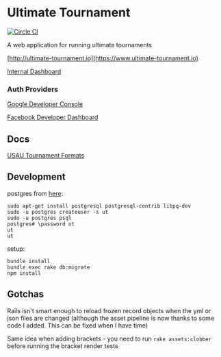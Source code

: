 Ultimate Tournament
===================

[![Circle CI](https://circleci.com/gh/kevinhughes27/ultimate-tournament/tree/master.svg?style=svg&circle-token=4cdbaf7bb8107c054bbb6d22c52aa6bef97eb8e3)](https://circleci.com/gh/kevinhughes27/ultimate-tournament/tree/master)

A web application for running ultimate tournaments

[http://ultimate-tournament.io](https://www.ultimate-tournament.io)

[Internal Dashboard](https://www.ultimate-tournament.io/internal)

### Auth Providers

[Google Developer Console](https://console.developers.google.com/home/dashboard?project=ultimate-tournament)

[Facebook Developer Dashboard](https://developers.facebook.com/apps/754008491396080/dashboard/)

Docs
----

[USAU Tournament Formats](http://www.usaultimate.org/assets/1/AssetManager/Format%20Manual%20Version%204.3%20_7.1.08__updated%208.25.10_.pdf)

Development
-----------

postgres from [here](https://www.digitalocean.com/community/tutorials/how-to-use-postgresql-with-your-ruby-on-rails-application-on-ubuntu-14-04):

```
sudo apt-get install postgresql postgresql-contrib libpq-dev
sudo -u postgres createuser -s ut
sudo -u postgres psql
postgres# \password ut
ut
ut
```

setup:

```
bundle install
bundle exec rake db:migrate
npm install
```

Gotchas
-------
Rails isn't smart enough to reload frozen record objects when the yml or json files are changed (although the asset pipeline is now thanks to some code I added. This can be fixed when I have time)

Same idea when adding brackets - you need to run `rake assets:clobber` before running the bracket render tests
